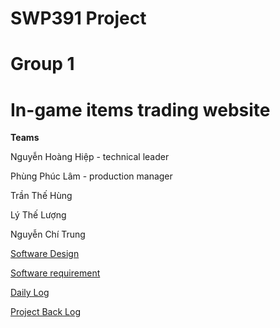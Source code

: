 # SWP391 Project
# Group 1 
# In-game items trading website
  **Teams**
  
Nguyễn Hoàng Hiệp - technical leader

Phùng Phúc Lâm - production manager

Trần Thế Hùng 

Lý Thế Lượng

Nguyễn Chí Trung 

[Software Design](https://docs.google.com/document/d/1TcwIWhHrKaECqe70mnsV8_mucIcPwoZA-GE4UoVo7OM/edit#heading=h.tyjcwt)

[Software requirement](https://docs.google.com/document/d/17vkZqQKNwW8uvyz9gE7J0moQE1pAq2jaMNaCkiHZf04/edit)

[Daily Log](https://docs.google.com/spreadsheets/d/1VWTJeDWcJItloYncrRG8kqn6nCSnTeA0DwjpmOvqU2Y/edit#gid=0)

[Project Back Log](https://discord.com/channels/1107676694665511014/1107676695416283331/1110510001010778223)
